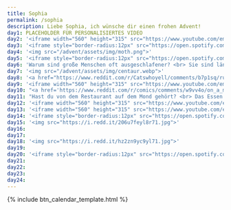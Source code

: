 ```yaml
---
title: Sophia
permalink: /sophia
description: Liebe Sophia, ich wünsche dir einen frohen Advent!
day1: PLACEHOLDER FÜR PERSONALISIERTES VIDEO
day2: '<iframe width="560" height="315" src="https://www.youtube.com/embed/dQw4w9WgXcQ" title="YouTube video player" frameborder="0" allow="accelerometer; clipboard-write; encrypted-media; gyroscope; picture-in-picture" allowfullscreen></iframe>'
day3: '<iframe style="border-radius:12px" src="https://open.spotify.com/embed/track/7v1XOSPvXC9Tir8xWAmHGw?utm_source=generator" width="100%" height="380" frameBorder="0" allowfullscreen="" allow="autoplay; clipboard-write; encrypted-media; fullscreen; picture-in-picture" loading="lazy"></iframe>'
day4: '<img src="/advent/assets/img/moth.png">'
day5: '<iframe style="border-radius:12px" src="https://open.spotify.com/embed/track/4JjPEOCqAsLBZ9VJYfhxlX?utm_source=generator" width="100%" height="380" frameBorder="0" allowfullscreen="" allow="autoplay; clipboard-write; encrypted-media; fullscreen; picture-in-picture" loading="lazy"></iframe>'
day6: 'Warum sind große Menschen oft ausgeschlafener? <br> Sie sind länger im Bett.'
day7: '<img src="/advent/assets/img/centaur.webp">'
day8: '<a href="https://www.reddit.com/r/Catswhoyell/comments/b7p1sq/rububububu/">Klick für Cutie</a>'
day9: '<iframe width="560" height="315" src="https://www.youtube.com/embed/CXPAAI3Q9wA" title="YouTube video player" frameborder="0" allow="accelerometer; autoplay; clipboard-write; encrypted-media; gyroscope; picture-in-picture" allowfullscreen></iframe>'
day10: "<a href='https://www.reddit.com/r/comics/comments/w9vv4o/on_a_mission_oc/'>Klick für Emotionen</a>"
day11: "Hast du von dem Restaurant auf dem Mond gehört? <br> Das Essen soll richtig gut sein aber das Restaurant hat keine Atmosphäre."
day12: '<iframe width="560" height="315" src="https://www.youtube.com/embed/J1A6rwZ6R-k" title="YouTube video player" frameborder="0" allow="accelerometer; autoplay; clipboard-write; encrypted-media; gyroscope; picture-in-picture" allowfullscreen></iframe>'
day13: '<iframe width="560" height="315" src="https://www.youtube.com/embed/tH_dfASP0UI" title="YouTube video player" frameborder="0" allow="accelerometer; autoplay; clipboard-write; encrypted-media; gyroscope; picture-in-picture" allowfullscreen></iframe>'
day14: '<iframe style="border-radius:12px" src="https://open.spotify.com/embed/track/5ubvP9oKmxLUVq506fgLhk?utm_source=generator" width="100%" height="380" frameBorder="0" allowfullscreen="" allow="autoplay; clipboard-write; encrypted-media; fullscreen; picture-in-picture" loading="lazy"></iframe>'
day15: '<img src="https://i.redd.it/206u7feyl8r71.jpg">'
day16:
day17:
day18: '<img src="https://i.redd.it/hz2zn9yc9yl71.jpg">'
day19:
day20: '<iframe style="border-radius:12px" src="https://open.spotify.com/embed/track/3vkQ5DAB1qQMYO4Mr9zJN6?utm_source=generator" width="100%" height="380" frameBorder="0" allowfullscreen="" allow="autoplay; clipboard-write; encrypted-media; fullscreen; picture-in-picture" loading="lazy"></iframe>'
day21:
day22:
day23:
day24:
---
```


{% include btn_calendar_template.html %}